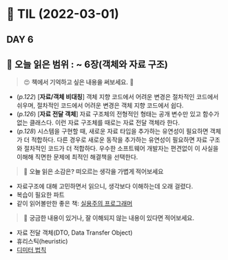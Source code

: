 # :pencil: TIL (2022-03-01)
## DAY 6
:book: 오늘 읽은 범위 : ~ 6장(객체와 자료 구조)
---
> :heart_eyes: **책에서 기억하고 싶은 내용을 써보세요.** :clap:
- (_p.122_) [__자료/객체 비대칭__] 객체 지향 코드에서 어려운 변경은 절차적인 코드에서 쉬우며, 절차적인 코드에서
어려운 변경은 객체 지향 코드에서 쉽다.
- (_p.126_) [__자료 전달 객체__] 자료 구조체의 전형적인 형태는 공개 변수만 있고 함수가 없는 클래스다.
이런 자료 구조체를 때로는 자료 전달 객체라 한다.
- (_p.128_) 시스템을 구현할 때, 새로운 자료 타입을 추가하는 유연성이 필요하면 객체가 더 적합하다.
다른 경우로 새로운 동작을 추가하는 유연성이 필요하면 자료 구조와 절차적인 코드가 더 적합하다.
우수한 소프트웨어 개발자는 편견없이 이 사실을 이해해 직면한 문제에 최적인 해결책을 선택한다.
 
> :thinking: **오늘 읽은 소감은? 떠오르는 생각을 가볍게 적어보세요**
- 자료구조에 대해 고민하면서 읽으니, 생각보다 이해하는데 오래 걸렸다.
- 복습이 필요한 파트
- 같이 읽어볼만한 좋은 책:
[실용주의 프로그래머](http://www.yes24.com/Product/Goods/107077663)

> :mag_right: **궁금한 내용이 있거나, 잘 이해되지 않는 내용이 있다면 적어보세요.**
- 자료 전달 객체(DTO, Data Transfer Object)
- 휴리스틱(heuristic)
- [디미터 법칙](https://en.wikipedia.org/wiki/Law_of_Demeter)

